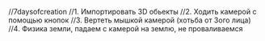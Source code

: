 //7daysofcreation
//1. Импортировать 3D обьекты
//2. Ходить камерой с помощью кнопок
//3. Вертеть мышкой камерой (хотьба от 3ого лица)
//4. Физика земли, падаем с камерой на землю, не проваливаемся